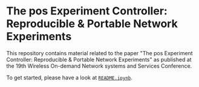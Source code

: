 # The pos Experiment Controller: Reproducible & Portable Network Experiments

This repository contains material related to the paper "The pos Experiment
Controller: Reproducible & Portable Network Experiments" as published at the
19th Wireless On-demand Network systems and Services Conference.

To get started, please have a look at [`README.ipynb`](README.ipynb).
